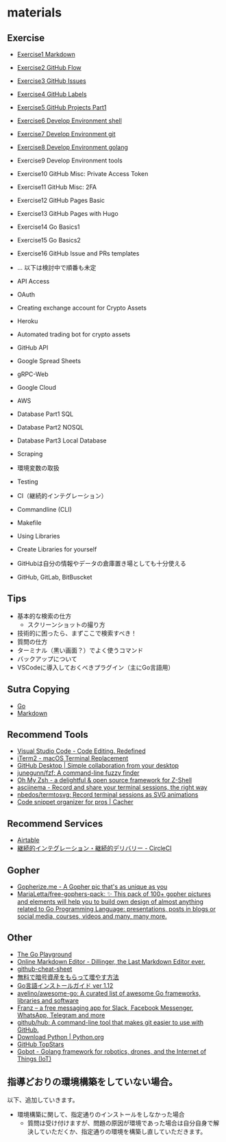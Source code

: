 # materials

## Exercise

- [Exercise1 Markdown](./exercises/exercise1)
- [Exercise2 GitHub Flow](./exercises/exercise2)
- [Exercise3 GitHub Issues](./exercises/exercise3)
- [Exercise4 GitHub Labels](./exercises/exercise4)
- [Exercise5 GitHub Projects Part1](./exercises/exercise5)
- [Exercise6 Develop Environment shell](./exercises/exercise6)
- [Exercise7 Develop Environment git](./exercises/exercise7)
- [Exercise8 Develop Environment golang](./exercises/exercise8)
- Exercise9 Develop Environment tools
- Exercise10 GitHub Misc: Private Access Token
- Exercise11 GitHub Misc: 2FA
- Exercise12 GitHub Pages Basic
- Exercise13 GitHub Pages with Hugo
- Exercise14 Go Basics1
- Exercise15 Go Basics2
- Exercise16 GitHub Issue and PRs templates

- ... 以下は検討中で順番も未定
- API Access
- OAuth
- Creating exchange account for Crypto Assets
- Heroku
- Automated trading bot for crypto assets
- GitHub API
- Google Spread Sheets
- gRPC-Web
- Google Cloud
- AWS
- Database Part1 SQL
- Database Part2 NOSQL
- Database Part3 Local Database
- Scraping
- 環境変数の取扱
- Testing
- CI（継続的インテグレーション）
- Commandline (CLI)
- Makefile
- Using Libraries
- Create Libraries for yourself
- GitHubは自分の情報やデータの倉庫置き場としても十分使える
- GitHub, GitLab, BitBuscket

## Tips
- 基本的な検索の仕方
    - スクリーンショットの撮り方
- 技術的に困ったら、まずここで検索すべき！
- 質問の仕方
- ターミナル（黒い画面？）でよく使うコマンド
- バックアップについて
- VSCodeに導入しておくべきプラグイン（主にGo言語用）

## Sutra Copying

- [Go](./sutra-copying/golang)
- [Markdown](./sutra-copying/markdown)


## Recommend Tools

- [Visual Studio Code - Code Editing. Redefined](https://code.visualstudio.com/)
- [iTerm2 - macOS Terminal Replacement](https://www.iterm2.com/)
- [GitHub Desktop | Simple collaboration from your desktop](https://desktop.github.com/)
- [junegunn/fzf: A command-line fuzzy finder](https://spectrum.chat/bcts369dojo/general/fzf~28cc3a45-cc02-4253-886d-5800b3c4a84a)
- [Oh My Zsh - a delightful & open source framework for Z-Shell](https://ohmyz.sh/)
- [asciinema - Record and share your terminal sessions, the right way](https://asciinema.org/)
- [nbedos/termtosvg: Record terminal sessions as SVG animations](https://github.com/nbedos/termtosvg)
- [Code snippet organizer for pros | Cacher](https://www.cacher.io/)

## Recommend Services

- [Airtable](https://airtable.com/)
- [継続的インテグレーション・継続的デリバリー - CircleCI](https://circleci.jp/)

## Gopher

- [Gopherize.me - A Gopher pic that's as unique as you](https://gopherize.me/)
- [MariaLetta/free-gophers-pack: ✨ This pack of 100+ gopher pictures and elements will help you to build own design of almost anything related to Go Programming Language: presentations, posts in blogs or social media, courses, videos and many, many more.](https://github.com/MariaLetta/free-gophers-pack)

## Other

- [The Go Playground](https://play.golang.org/)
- [Online Markdown Editor - Dillinger, the Last Markdown Editor ever.](https://dillinger.io/)
- [github-cheat-sheet](https://github.com/tiimgreen/github-cheat-sheet/blob/master/README.ja.md)
- [無料で暗号資産をもらって増やす方法](https://bcts369.github.io/faucetinfo/#0)
- [Go言語インストールガイド ver 1.12](https://gist.github.com/bcts369/6c8c9a16091b300439cb57d6955b4674)
- [avelino/awesome-go: A curated list of awesome Go frameworks, libraries and software](https://github.com/avelino/awesome-go)
- [Franz – a free messaging app for Slack, Facebook Messenger, WhatsApp, Telegram and more](https://meetfranz.com/)
- [github/hub: A command-line tool that makes git easier to use with GitHub.](https://github.com/github/hub)
- [Download Python | Python.org](https://www.python.org/downloads/)
- [GitHub TopStars](http://github-topstars.hellopeople.jp/)
- [Gobot - Golang framework for robotics, drones, and the Internet of Things (IoT)](https://gobot.io/)

## 指導どおりの環境構築をしていない場合。

以下、追加していきます。

- 環境構築に関して、指定通りのインストールをしなかった場合
    - 質問は受け付けますが、問題の原因が環境であった場合は自分自身で解決していただくか、指定通りの環境を構築し直していただきます。

